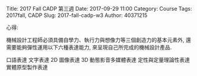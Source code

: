 Title: 2017 Fall CADP 第三週
Date: 2017-09-29 11:00
Category: Course
Tags: 2017fall, CADP
Slug: 2017-fall-cadp-w3
Author: 40371215

心得:

機械設計工程師必須具備自學力、執行力與想像力等三個創造力的基本元素外, 還需要能夠彈性運用以下六種表達能力, 來呈現自己所完成的機械設計產品.

口語表達
文字表達
2D 圖像表達
3D 動態影音多媒體表達
定性與定量理論性表達
實體原型製作表達



<!-- PELICAN_END_SUMMARY -->